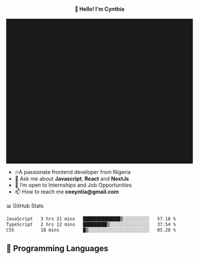 <h4 align="center">👋 Hello! I'm Cynthia</h4>

<hr style="height:10%; margin-left:0; margin-right:0;" />

<div align="left">
  <ul>
  <li>🔥A passionate frontend developer from Nigeria</li>
  <li>💬 Ask me about <strong>Javascript</strong>, <strong>React</strong> and <strong> NextJs</strong></li>
  <li>👯 I’m open to Internships and Job Opportunities</li>
  <li>📫 How to reach me <strong>ceeyntia@gmail.com</strong></li>
</ul>
</div
  
## 📊 GitHub Stats

<!--START_SECTION:waka-->

```txt
JavaScript   3 hrs 21 mins   ██████████████▒░░░░░░░░░░   57.18 %
TypeScript   2 hrs 12 mins   █████████▒░░░░░░░░░░░░░░░   37.54 %
CSS          18 mins         █▒░░░░░░░░░░░░░░░░░░░░░░░   05.28 %
```

<!--END_SECTION:waka-->

## 💬 Programming Languages

<!--START_SECTION:languages-->
<!--END_SECTION:languages-->
